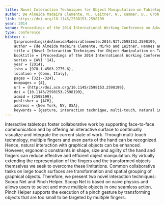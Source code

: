 ```yaml
---
title: Novel Interaction Techniques for Object Manipulation on Tabletops&colon; Scoop Net and Pinch Helper
author: De Almeida Madeira Clemente, M., Leitner, H., Kammer, D., Groh, R., Pinkert, A.
link: https://doi.org/10.1145/2598153.2598199
year: 2014
venue: Proceedings of the 2014 International Working Conference on Advanced Visual Interfaces
type: conference
bibtex: >-
    @inproceedings{deAlmeidaMadeiraClemente:2014:NIT:2598153.2598199,
    author = {de Almeida Madeira Clemente, Mirko and Leitner, Hannes and Kammer, Dietrich and Groh, Rainer and Pinkert, Andr{\'e}},
    title = {Novel Interaction Techniques for Object Manipulation on Tabletops -- Scoop Net and Pinch Helper},
    booktitle = {Proceedings of the 2014 International Working Conference on Advanced Visual Interfaces},
    series = {AVI '14},
    year = {2014},
    isbn = {978-1-4503-2775-6},
    location = {Como, Italy},
    pages = {321--324},
    numpages = {4},
    url = {http://doi.acm.org/10.1145/2598153.2598199},
    doi = {10.1145/2598153.2598199},
    acmid = {2598199},
    publisher = {ACM},
    address = {New York, NY, USA},
    keywords = {gesture, interaction technique, multi-touch, natural interaction, object manipulation, object transformation, spatial grouping, tabletop display}} 
---
```

Interactive tabletops foster collaborative work by supporting face-to-face communication and by offering an interactive surface to continually visualize and integrate the current state of work. Through multi-touch technology, multiple fingers and even parts of the hand can be recognized. Hence, natural interaction with graphical objects can be enhanced. However, ergonomic constraints in shape, size and agility of the hand and fingers can reduce effective and efficient object manipulation. By virtually extending the representation of the fingers and the transformed objects themselves we seek to overcome these limitations. Common collaborative tasks on large touch surfaces are transformation and spatial grouping of graphical objects. Therefore, we present two novel interaction techniques: Scoop Net and Pinch Helper. Scoop Net is based on naive physics and allows users to select and move multiple objects in one seamless action. Pinch Helper supports the execution of a pinch gesture by transforming objects that are too small to be targeted by multiple fingers.